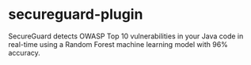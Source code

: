 # secureguard-plugin
SecureGuard detects OWASP Top 10 vulnerabilities in your Java code in real-time             using a Random Forest machine learning model with 96% accuracy.
